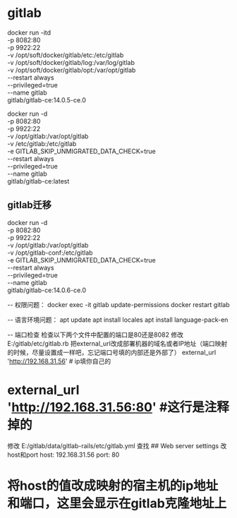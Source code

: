 # gitlab

docker run -itd  \
-p 8082:80 \
-p 9922:22 \
-v /opt/soft/docker/gitlab/etc:/etc/gitlab  \
-v /opt/soft/docker/gitlab/log:/var/log/gitlab \
-v /opt/soft/docker/gitlab/opt:/var/opt/gitlab \
--restart always \
--privileged=true \
--name gitlab \
gitlab/gitlab-ce:14.0.5-ce.0


docker run -d  \
-p 8082:80 \
-p 9922:22 \
-v /opt/gitlab:/var/opt/gitlab  \
-v /etc/gitlab:/etc/gitlab \
-e GITLAB_SKIP_UNMIGRATED_DATA_CHECK=true \
--restart always \
--privileged=true \
--name gitlab \
gitlab/gitlab-ce:latest


## gitlab迁移 

docker run -d  \
-p 8082:80 \
-p 9922:22 \
-v /opt/gitlab:/var/opt/gitlab  \
-v /opt/gitlab-conf:/etc/gitlab \
-e GITLAB_SKIP_UNMIGRATED_DATA_CHECK=true \
--restart always \
--privileged=true \
--name gitlab \
gitlab/gitlab-ce:14.0.6-ce.0

-- 权限问题：
docker exec -it gitlab update-permissions
docker restart gitlab

-- 语言环境问题：
apt update 
apt install locales
apt install language-pack-en

-- 端口检查
检查以下两个文件中配置的端口是80还是8082
修改E:/gitlab/etc/gitlab.rb
把external_url改成部署机器的域名或者IP地址（端口映射的时候，尽量设置成一样吧，忘记端口号填的内部还是外部了）
external_url 'http://192.168.31.56'		# ip填你自己的
# external_url 'http://192.168.31.56:80'  #这行是注释掉的

修改 E:/gitlab/data/gitlab-rails/etc/gitlab.yml
查找 ## Web server settings 改host和port
host: 192.168.31.56
port: 80
# 将host的值改成映射的宿主机的ip地址和端口，这里会显示在gitlab克隆地址上
